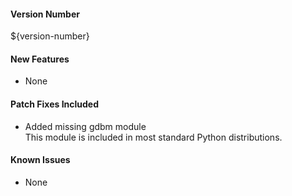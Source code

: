 #### Version Number
${version-number}

#### New Features
 - None

#### Patch Fixes Included
 - Added missing gdbm module  
    This module is included in most standard Python distributions.

#### Known Issues
 - None
